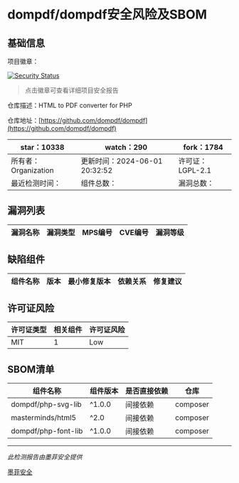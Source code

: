 # dompdf/dompdf安全风险及SBOM

## 基础信息

项目徽章：

[![Security Status](https://www.murphysec.com/platform3/v31/badge/1801688350057107456.svg)](https://www.murphysec.com/console/report/1694416773850755072/1801688350057107456)

> 点击徽章可查看详细项目安全报告

仓库描述：HTML to PDF converter for PHP

仓库地址：[https://github.com/dompdf/dompdf](https://github.com/dompdf/dompdf)

| star：10338 | watch：290 | fork：1784 |
| ----------- | -------------- | ------------ |
| 所有者：Organization | 更新时间：2024-06-01 20:32:52 | 许可证：LGPL-2.1 |
| 最近检测时间： | 组件总数： | 漏洞总数： |




## 漏洞列表

| 漏洞名称 | 漏洞类型 | MPS编号 | CVE编号 | 漏洞等级 |
| ------- | ------ | ------- | ------ | ----- |





## 缺陷组件

| 组件名称 | 版本 | 最小修复版本 | 依赖关系 | 修复建议 |
| -------- | ---- | ------------ | -------- | -------- |





## 许可证风险

| 许可证类型 | 相关组件 | 许可证风险 |
| ---------- | -------- | ---------- |
|MIT|1|Low|




## SBOM清单

| 组件名称 | 组件版本 | 是否直接依赖 | 仓库 |
| -------- | -------- | ------------ | ---- |
|dompdf/php-svg-lib|^1.0.0|间接依赖|composer|
|masterminds/html5|^2.0|间接依赖|composer|
|dompdf/php-font-lib|^1.0.0|间接依赖|composer|


------

*此检测报告由墨菲安全提供*

[墨菲安全](www.murphysec.com)